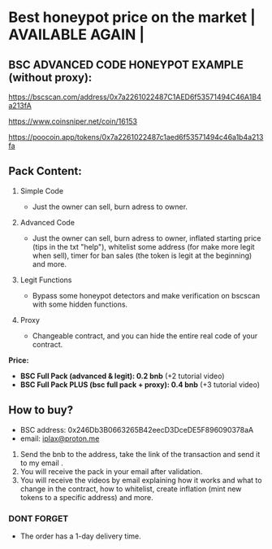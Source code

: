 # Best honeypot price on the market | AVAILABLE AGAIN |

## BSC ADVANCED CODE HONEYPOT EXAMPLE (without proxy): 

https://bscscan.com/address/0x7a2261022487C1AED6f53571494C46A1B4a213fA

https://www.coinsniper.net/coin/16153

https://poocoin.app/tokens/0x7a2261022487c1aed6f53571494c46a1b4a213fa


## Pack Content: 

1. Simple Code
    - Just the owner can sell, burn adress to owner.
    
2. Advanced Code
    - Just the owner can sell, burn adress to owner, inflated starting price (tips in the txt "help"), whitelist some address (for make more legit when sell), timer for ban sales (the token is legit at the beginning) and more.
   
3. Legit Functions
    - Bypass some honeypot detectors and make verification on bscscan with some hidden functions.
4. Proxy
    - Changeable contract, and you can hide the entire real code of your contract.
      
****Price**:**

- **BSC Full Pack (advanced & legit): 0.2 bnb**  (+2 tutorial video)
- **BSC Full Pack PLUS (bsc full pack + proxy): 0.4 bnb**  (+3 tutorial video)


## How to buy?
- BSC address: 0x246Db3B0663265B42eecD3DceDE5F896090378aA 
- email: iplax@proton.me


1. Send the bnb to the address, take the link of the transaction and send it to my email .
2. You will receive the pack in your email after validation.
3. You will receive the videos by email explaining how it works and what to change in the contract, how to whitelist, create inflation (mint new tokens to a specific address) and more.


### DONT FORGET

- The order has a 1-day delivery time.

